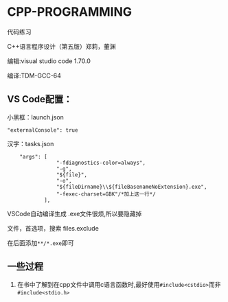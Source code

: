 # CPP-PROGRAMMING
代码练习

C++语言程序设计（第五版）郑莉，董渊

编辑:visual studio code 1.70.0

编译:TDM-GCC-64 

## VS Code配置：
小黑框：launch.json
```
"externalConsole": true
```
汉字：tasks.json
```
    "args": [
                "-fdiagnostics-color=always",
                "-g",
                "${file}",
                "-o",
                "${fileDirname}\\${fileBasenameNoExtension}.exe",
                "-fexec-charset=GBK"/*加上这一行*/
            ],
```
VSCode自动编译生成 .exe文件很烦,所以要隐藏掉

文件，首选项，搜索 files.exclude

在后面添加`**/*.exe`即可

## 一些过程
1. 在书中了解到在cpp文件中调用c语言函数时,最好使用`#include<cstdio>`而非`#include<stdio.h>`
